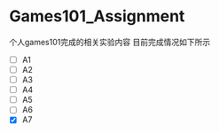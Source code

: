 # Games101_Assignment
个人games101完成的相关实验内容
目前完成情况如下所示
- [ ] A1
- [ ] A2
- [ ] A3
- [ ] A4
- [ ] A5
- [ ] A6
- [x] A7